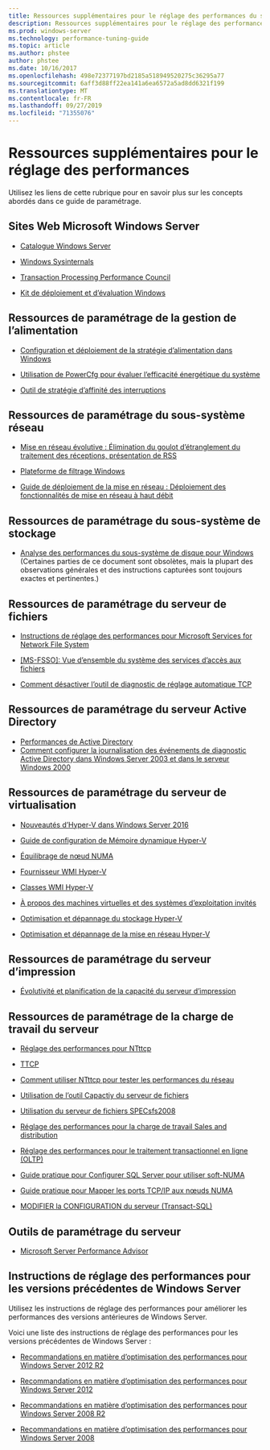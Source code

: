 ```yaml
---
title: Ressources supplémentaires pour le réglage des performances du serveur
description: Ressources supplémentaires pour le réglage des performances du serveur
ms.prod: windows-server
ms.technology: performance-tuning-guide
ms.topic: article
ms.author: phstee
author: phstee
ms.date: 10/16/2017
ms.openlocfilehash: 498e72377197bd2185a518949520275c36295a77
ms.sourcegitcommit: 6aff3d88ff22ea141a6ea6572a5ad8dd6321f199
ms.translationtype: MT
ms.contentlocale: fr-FR
ms.lasthandoff: 09/27/2019
ms.locfileid: "71355076"
---
```

# <a name="additional-performance-tuning-resources"></a>Ressources supplémentaires pour le réglage des performances

Utilisez les liens de cette rubrique pour en savoir plus sur les concepts abordés dans ce guide de paramétrage.

## <a name="microsoft-windows-server-websites"></a>Sites Web Microsoft Windows Server
-   [Catalogue Windows Server](http://www.windowsservercatalog.com/)

-   [Windows Sysinternals](https://technet.microsoft.com/sysinternals/default.aspx)

-   [Transaction Processing Performance Council](http://www.tpc.org/)

-   [Kit de déploiement et d’évaluation Windows](https://developer.microsoft.com/en-us/windows/hardware/windows-assessment-deployment-kit)

## <a name="power-management-tuning-resources"></a>Ressources de paramétrage de la gestion de l’alimentation

-   [Configuration et déploiement de la stratégie d’alimentation dans Windows](https://msdn.microsoft.com/library/windows/hardware/mt422910.aspx)

-   [Utilisation de PowerCfg pour évaluer l’efficacité énergétique du système](https://technet.microsoft.com/library/cc748940.aspx)

-   [Outil de stratégie d’affinité des interruptions](https://support.microsoft.com/en-us/kb/252867)

## <a name="networking-subsystem-tuning-resources"></a>Ressources de paramétrage du sous-système réseau

-   [Mise en réseau évolutive : Élimination du goulot d’étranglement du traitement des réceptions, présentation de RSS](https://download.microsoft.com/download/5/D/6/5D6EAF2B-7DDF-476B-93DC-7CF0072878E6/NDIS_RSS.doc)

-   [Plateforme de filtrage Windows](https://msdn.microsoft.com/windows/hardware/gg463267.aspx)

-   [Guide de déploiement de la mise en réseau : Déploiement des fonctionnalités de mise en réseau à haut débit](https://technet.microsoft.com/library/gg162681.aspx)

## <a name="storage-subsystem-tuning-resources"></a>Ressources de paramétrage du sous-système de stockage

-   [Analyse des performances du sous-système de disque pour Windows](https://download.microsoft.com/download/e/b/a/eba1050f-a31d-436b-9281-92cdfeae4b45/subsys_perf.doc) (Certaines parties de ce document sont obsolètes, mais la plupart des observations générales et des instructions capturées sont toujours exactes et pertinentes.)

## <a name="file-server-tuning-resources"></a>Ressources de paramétrage du serveur de fichiers

-   [Instructions de réglage des performances pour Microsoft Services for Network File System](https://technet.microsoft.com/library/bb463205.aspx)

-   [\[MS-FSSO\]: Vue d’ensemble du système des services d’accès aux fichiers](https://download.microsoft.com/download/5/0/1/501ED102-E53F-4CE0-AA6B-B0F93629DDC6/Windows/%5bMS-FSSO%5d.pdf)

-   [Comment désactiver l’outil de diagnostic de réglage automatique TCP](https://support.microsoft.com/kb/967475)

## <a name="active-directory-server-tuning-resources"></a>Ressources de paramétrage du serveur Active Directory
-   [Performances de Active Directory](https://msdn.microsoft.com/library/windows/hardware/dn567654(v=vs.85).aspx)
-   [Comment configurer la journalisation des événements de diagnostic Active Directory dans Windows Server 2003 et dans le serveur Windows 2000](https://support.microsoft.com/kb/314980)

## <a name="virtualization-server-tuning-resources"></a>Ressources de paramétrage du serveur de virtualisation

-   [Nouveautés d’Hyper-V dans Windows Server 2016](https://technet.microsoft.com/windows-server-docs/compute/hyper-v/what-s-new-in-hyper-v-on-windows)

-   [Guide de configuration de Mémoire dynamique Hyper-V](https://technet.microsoft.com/library/ff817651.aspx)

-   [Équilibrage de nœud NUMA](http://blogs.technet.com/b/winserverperformance/archive/2009/12/10/numa-node-balancing.aspx)

-   [Fournisseur WMI Hyper-V](https://msdn2.microsoft.com/library/cc136992(VS.85).aspx)

-   [Classes WMI Hyper-V](https://msdn.microsoft.com/library/cc136986(VS.85).aspx)

-   [À propos des machines virtuelles et des systèmes d’exploitation invités](https://technet.microsoft.com/library/cc794868(v=ws.10))

-   [Optimisation et dépannage du stockage Hyper-V](http://blogs.msdn.com/b/microsoft_press/archive/2013/07/24/new-book-optimizing-and-troubleshooting-hyper-v-storage.aspx)

-   [Optimisation et dépannage de la mise en réseau Hyper-V](http://blogs.msdn.com/b/microsoft_press/archive/2013/07/12/rtm-d-today-optimizing-and-troubleshooting-hyper-v-networking.aspx)

## <a name="print-server-tuning-resources"></a>Ressources de paramétrage du serveur d’impression

-   [Évolutivité et planification de la capacité du serveur d’impression](https://technet.microsoft.com/library/dn554243.aspx)

## <a name="server-workload-tuning-resources"></a>Ressources de paramétrage de la charge de travail du serveur

-   [Réglage des performances pour NTttcp](https://msdn.microsoft.com/library/windows/hardware/dn567663(v=vs.85).aspx)

-   [TTCP](http://en.wikipedia.org/wiki/Ttcp)

-   [Comment utiliser NTttcp pour tester les performances du réseau](https://msdn.microsoft.com/windows/hardware/gg463264.aspx)

-   [Utilisation de l’outil Capactiy du serveur de fichiers](https://msdn.microsoft.com/library/windows/hardware/dn567658(v=vs.85).aspx)

-   [Utilisation du serveur de fichiers SPECsfs2008](https://msdn.microsoft.com/library/windows/hardware/dn567653(v=vs.85).aspx)

-   [Réglage des performances pour la charge de travail Sales and distribution](https://msdn.microsoft.com/library/windows/hardware/dn567646(v=vs.85).aspx)

-   [Réglage des performances pour le traitement transactionnel en ligne (OLTP)](https://msdn.microsoft.com/library/windows/hardware/dn567642(v=vs.85).aspx)

-   [Guide pratique pour Configurer SQL Server pour utiliser soft-NUMA](https://go.microsoft.com/fwlink/?LinkId=98292)

-   [Guide pratique pour Mapper les ports TCP/IP aux nœuds NUMA](https://go.microsoft.com/fwlink/?LinkId=98293)

-   [MODIFIER la CONFIGURATION du serveur (Transact-SQL)](https://msdn.microsoft.com/library/ee210585.aspx)


## <a name="server-tuning-tools"></a>Outils de paramétrage du serveur

-   [Microsoft Server Performance Advisor](https://msdn.microsoft.com/library/windows/hardware/dn481522(v=vs.85).aspx)

## <a name="performance-tuning-guidelines-for-previous-versions-of-windows-server"></a>Instructions de réglage des performances pour les versions précédentes de Windows Server


Utilisez les instructions de réglage des performances pour améliorer les performances des versions antérieures de Windows Server.

Voici une liste des instructions de réglage des performances pour les versions précédentes de Windows Server :

-   [Recommandations en matière d’optimisation des performances pour Windows Server 2012 R2](https://www.microsoft.com/download/details.aspx?id=51960)

-   [Recommandations en matière d’optimisation des performances pour Windows Server 2012](https://download.microsoft.com/download/0/0/B/00BE76AF-D340-4759-8ECD-C80BC53B6231/performance-tuning-guidelines-windows-server-2012.docx)

-   [Recommandations en matière d’optimisation des performances pour Windows Server 2008 R2](https://download.microsoft.com/download/6/B/2/6B2EBD3A-302E-4553-AC00-9885BBF31E21/Perf-tun-srv-R2.docx)

-   [Recommandations en matière d’optimisation des performances pour Windows Server 2008](https://download.microsoft.com/download/9/c/5/9c5b2167-8017-4bae-9fde-d599bac8184a/Perf-tun-srv.docx)
